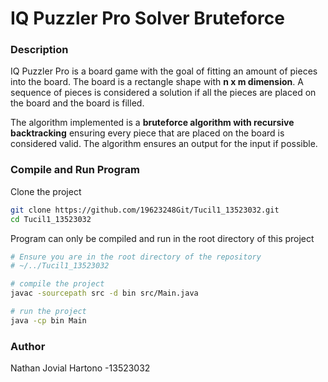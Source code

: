 # IQ Puzzler Pro Solver Bruteforce

### Description
IQ Puzzler Pro is a board game with the goal of fitting an amount of pieces into the board. The board is a rectangle shape with **n x m dimension**. A sequence of pieces is considered a solution if all the pieces are placed on the board and the board is filled.

The algorithm implemented is a **bruteforce algorithm with recursive backtracking** ensuring every piece that are placed on the board is considered valid. The algorithm ensures an output for the input if possible.

### Compile and Run Program

Clone the project

```bash
git clone https://github.com/19623248Git/Tucil1_13523032.git
cd Tucil1_13523032
```

Program can only be compiled and run in the root directory of this project

```bash
# Ensure you are in the root directory of the repository
# ~/../Tucil1_13523032

# compile the project
javac -sourcepath src -d bin src/Main.java

# run the project
java -cp bin Main
```

### Author
Nathan Jovial Hartono -13523032

